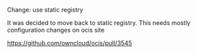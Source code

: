 Change: use static registry

It was decided to move back to static registry. This needs mostly 
configuration changes on ocis site

https://github.com/owncloud/ocis/pull/3545
